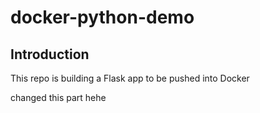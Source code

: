 # docker-python-demo

## Introduction

This repo is building a Flask app to be pushed into Docker

changed this part hehe
